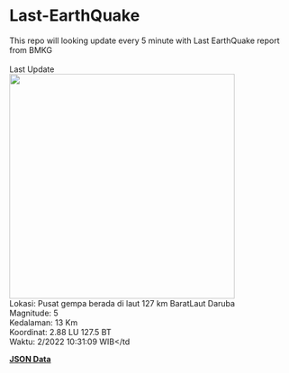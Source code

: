 # Last-EarthQuake
This repo will looking update every 5 minute with Last EarthQuake report from BMKG
<br>
<br>
Last Update
<br>
<img src="https://ews.bmkg.go.id/TEWS/data/20221215103109.mmi.jpg" width="400"/>
<br>
Lokasi: Pusat gempa berada di laut 127 km BaratLaut Daruba <br>
Magnitude: 5 <br>
Kedalaman: 13 Km <br>
Koordinat: 2.88 LU 127.5 BT <br>
Waktu: 2/2022 10:31:09 WIB</td <br>

<a href="./data/data.json">**JSON Data**</a>
